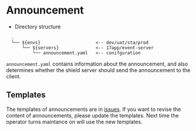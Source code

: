 # Announcement

- Directory structure
```
  .
  └── ${envs}                     <-- dev/uat/sta/prod
      └── ${servers}              <-- 17app/event-server
          └── announcement.yaml   <-- conifguration
```

`announcement.yaml` contains information about the announcement, and also determines whether the shield server should send the announcement to the client.

## Templates

The templates of announcements are in [issues](https://github.com/17media/announcement/issues). If you want to revise the content of announcements, please update the templates. Next time the operator turns maintance on will use the new templates.
